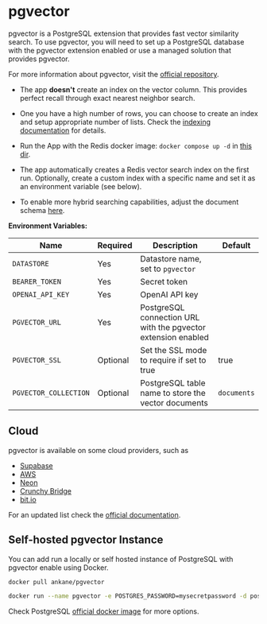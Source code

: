# pgvector

pgvector is a PostgreSQL extension that provides fast vector similarity search. To use pgvector, you will need to set up a PostgreSQL database with the pgvector extension enabled or use a managed solution that provides pgvector.

For more information about pgvector, visit the [official repository](https://github.com/pgvector/pgvector).

- The app **doesn't** create an index on the vector column. This provides perfect recall through exact nearest neighbor search.
- One you have a high number of rows, you can choose to create an index and setup appropriate number of lists. Check the [indexing documentation](https://github.com/pgvector/pgvector/#indexing) for details.


- Run the App with the Redis docker image: `docker compose up -d` in [this dir](/examples/docker/redis/).
- The app automatically creates a Redis vector search index on the first run. Optionally, create a custom index with a specific name and set it as an environment variable (see below).
- To enable more hybrid searching capabilities, adjust the document schema [here](/datastore/providers/redis_datastore.py).

**Environment Variables:**

| Name                 | Required | Description                                                                                | Default     |
| -------------------- | -------- | ------------------------------------------------------------------------------------------ | ----------- |
| `DATASTORE`          | Yes      | Datastore name, set to `pgvector`                                                          |             |
| `BEARER_TOKEN`       | Yes      | Secret token                                                                               |             |
| `OPENAI_API_KEY`     | Yes      | OpenAI API key                                                                             |             |
| `PGVECTOR_URL`       | Yes      | PostgreSQL connection URL with the pgvector extension enabled                              |             |
| `PGVECTOR_SSL`       | Optional | Set the SSL mode to require if set to true                                                 |  true       |  
| `PGVECTOR_COLLECTION`| Optional | PostgreSQL table name to store the vector documents                                        | `documents` |

## Cloud

pgvector is available on some cloud providers, such as

- [Supabase](https://supabase.com/)
- [AWS](https://aws.amazon.com/rds/postgresql/)
- [Neon](https://neon.tech/)
- [Crunchy Bridge](https://www.crunchydata.com/products/crunchy-bridge)
- [bit.io](https://bit.io/)

For an updated list check the [official documentation](https://github.com/pgvector/pgvector/#hosted-postgres).

## Self-hosted pgvector Instance

You can add run a locally or self hosted instance of PostgreSQL with pgvector enable using Docker.

```bash
docker pull ankane/pgvector
```

```bash
docker run --name pgvector -e POSTGRES_PASSWORD=mysecretpassword -d postgres
```

Check PostgreSQL [official docker image](https://github.com/docker-library/docs/blob/master/postgres/README.md) for more options.